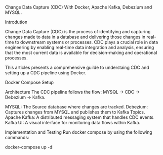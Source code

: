 Change Data Capture (CDC) With Docker, Apache Kafka, Debezium and MYSQL.

Introdution

Change Data Capture (CDC) is the process of identifying and capturing changes made to data in a database and delivering those changes in real-time to downstream systems or processes. CDC plays a crucial role in data engineering by enabling real-time data integration and analysis, ensuring that the most current data is available for decision-making and operational processes.

This articles presents a comprehensive guilde to understaing CDC and setting up a CDC pipeline using Docker.


Docker Compose Setup


Architecture
The CDC pipeline follows the flow: MYSQL -> CDC -> Debezium -> Kafka.

MYSQL: The Source database where changes are tracked.
Debezium: Captures changes from MYSQL and publishes them to Kafka Topics.
Apache Kafka: A distributed messaging system that handles CDC events.
Kafka UI: A visual interface for monitoring data flows within Kafka.


Implementation and Testing
Run docker compose by using the following commands:

docker-compose up -d 